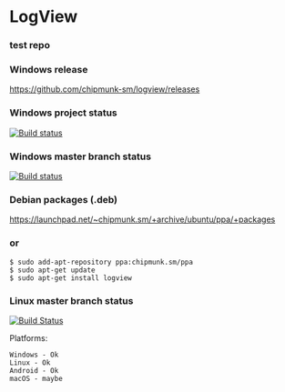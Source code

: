 # LogView
### test repo 

### Windows release
https://github.com/chipmunk-sm/logview/releases

### Windows project status
[![Build status](https://ci.appveyor.com/api/projects/status/0nfvysyxg3m3omkc?svg=true)](https://ci.appveyor.com/project/chipmunk-sm/logview)

### Windows master branch status
[![Build status](https://ci.appveyor.com/api/projects/status/0nfvysyxg3m3omkc/branch/master?svg=true)](https://ci.appveyor.com/project/chipmunk-sm/logview/branch/master)

### Debian packages (.deb)
https://launchpad.net/~chipmunk.sm/+archive/ubuntu/ppa/+packages
### or
```
$ sudo add-apt-repository ppa:chipmunk.sm/ppa
$ sudo apt-get update
$ sudo apt-get install logview
```
### Linux master branch status
[![Build Status](https://travis-ci.org/chipmunk-sm/logview.svg?branch=master)](https://travis-ci.org/chipmunk-sm/logview)

Platforms:

```
Windows - Ok
Linux - Ok
Android - Ok
macOS - maybe
```
